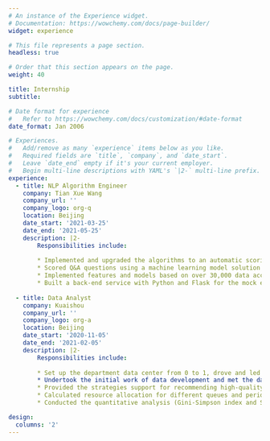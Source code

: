 ```yaml
---
# An instance of the Experience widget.
# Documentation: https://wowchemy.com/docs/page-builder/
widget: experience

# This file represents a page section.
headless: true

# Order that this section appears on the page.
weight: 40

title: Internship
subtitle:

# Date format for experience
#   Refer to https://wowchemy.com/docs/customization/#date-format
date_format: Jan 2006

# Experiences.
#   Add/remove as many `experience` items below as you like.
#   Required fields are `title`, `company`, and `date_start`.
#   Leave `date_end` empty if it's your current employer.
#   Begin multi-line descriptions with YAML's `|2-` multi-line prefix.
experience:
  - title: NLP Algorithm Engineer
    company: Tian Xue Wang
    company_url: ''
    company_logo: org-q
    location: Beijing
    date_start: '2021-03-25'
    date_end: '2021-05-25'
    description: |2-
        Responsibilities include:
        
        * Implemented and upgraded the algorithms to an automatic scoring system for spoken English, which is integrated into the app, covering both PC and mobile.
        * Scored Q&A questions using a machine learning model solution to construct text similarity features between the student's recognition text and multiple reference answers, and then put them into the LGB model together with speech features to conduct regression, boosting accuracy from 75% to 85%.
        * Implemented features and models based on over 30,000 data according to region using Python, and deployed them into the Polly engine using C++.
        * Built a back-end service with Python and Flask for the mock exam, serving over 200,000 users.
        
  - title: Data Analyst
    company: Kuaishou
    company_url: ''
    company_logo: org-a
    location: Beijing
    date_start: '2020-11-05'
    date_end: '2021-02-05'
    description: |2-
        Responsibilities include:
        
        * Set up the department data center from 0 to 1, drove and led data reform and innovation to better meet the internal data needs of the department while applying analytical capabilities to guide the business.
        * Undertook the initial work of data development and met the data requirements of the department: utilized SQL to retrieve data from Hive and completed over 1,500 SQL queries, wrote the SQL template, and created the corresponding visual Kanban to support the unified and efficient data queries and statistics, and standardized data caliber.
        * Provided the strategies support for recommending high-quality works to the operation side, and developed an appropriate public release strategy based on the characteristics of the published works of different secondary vertical classes.
        * Calculated resource allocation for different queues and periods around the internal resource pool of the department, optimized the code and configured a fitted engine.
        * Conducted the quantitative analysis (Gini-Simpson index and Shannon-Wiener index) for the ecological diversity of the primary vertical classes to prevent the recommendation system from being good at working out an optimal local solution that resulted in the ‘Matthew effect’ of distribution.

design:
  columns: '2'
---
```

